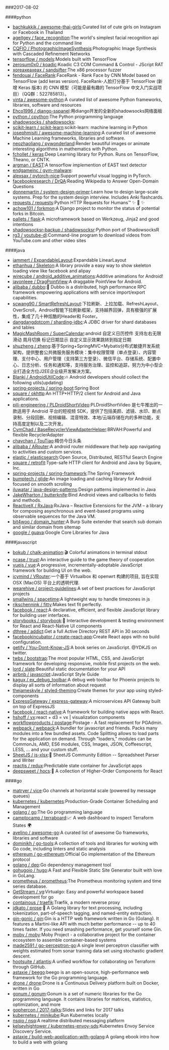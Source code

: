 ###2017-08-02

####python
* [bachkukkik / awesome-thai-girls](https://github.com/bachkukkik/awesome-thai-girls):Curated list of cute girls on Instagram or Facebook in Thailand
* [ageitgey / face_recognition](https://github.com/ageitgey/face_recognition):The world's simplest facial recognition api for Python and the command line
* [CQFIO / PhotographicImageSynthesis](https://github.com/CQFIO/PhotographicImageSynthesis):Photographic Image Synthesis with Cascaded Refinement Networks
* [tensorflow / models](https://github.com/tensorflow/models):Models built with TensorFlow
* [zerosum0x0 / koadic](https://github.com/zerosum0x0/koadic):Koadic C3 COM Command & Control - JScript RAT
* [xoreaxeaxeax / sandsifter](https://github.com/xoreaxeaxeax/sandsifter):The x86 processor fuzzer
* [fendouai / FaceRank](https://github.com/fendouai/FaceRank):FaceRank - Rank Face by CNN Model based on TensorFlow (add keras version). FaceRank-人脸打分基于 TensorFlow (新增 Keras 版本) 的 CNN 模型（可能是最有趣的 TensorFlow 中文入门实战项目）（QQ群：522785813）。
* [vinta / awesome-python](https://github.com/vinta/awesome-python):A curated list of awesome Python frameworks, libraries, software and resources
* [Ehco1996 / django-sspanel](https://github.com/Ehco1996/django-sspanel):用diango开发的全新的shadowsocks网络面板
* [python / cpython](https://github.com/python/cpython):The Python programming language
* [shadowsocks / shadowsocks](https://github.com/shadowsocks/shadowsocks):
* [scikit-learn / scikit-learn](https://github.com/scikit-learn/scikit-learn):scikit-learn: machine learning in Python
* [josephmisiti / awesome-machine-learning](https://github.com/josephmisiti/awesome-machine-learning):A curated list of awesome Machine Learning frameworks, libraries and software.
* [neozhaoliang / pywonderland](https://github.com/neozhaoliang/pywonderland):Render beautiful images or animate interesting algorithms in mathematics with Python.
* [fchollet / keras](https://github.com/fchollet/keras):Deep Learning library for Python. Runs on TensorFlow, Theano, or CNTK.
* [argman / EAST](https://github.com/argman/EAST):A tensorflow implemention of EAST text detector
* [endgameinc / gym-malware](https://github.com/endgameinc/gym-malware):
* [alexsax / pytorch-nice](https://github.com/alexsax/pytorch-nice):Support powerful visual logging in PyTorch.
* [facebookresearch / DrQA](https://github.com/facebookresearch/DrQA):Reading Wikipedia to Answer Open-Domain Questions
* [donnemartin / system-design-primer](https://github.com/donnemartin/system-design-primer):Learn how to design large-scale systems. Prep for the system design interview. Includes Anki flashcards.
* [requests / requests](https://github.com/requests/requests):Python HTTP Requests for Humans™ ✨ 🍰 ✨
* [achow101 / forkmon](https://github.com/achow101/forkmon):A Django project to monitor the status of potential forks in Bitcoin.
* [pallets / flask](https://github.com/pallets/flask):A microframework based on Werkzeug, Jinja2 and good intentions
* [shadowsocksr-backup / shadowsocksr](https://github.com/shadowsocksr-backup/shadowsocksr):Python port of ShadowsocksR
* [rg3 / youtube-dl](https://github.com/rg3/youtube-dl):Command-line program to download videos from YouTube.com and other video sites

####java
* [iammert / ExpandableLayout](https://github.com/iammert/ExpandableLayout):Expandable LinearLayout
* [ethanhua / Skeleton](https://github.com/ethanhua/Skeleton):A library provide a easy way to show skeleton loading view like facebook and alipay
* [wirecube / android_additive_animations](https://github.com/wirecube/android_additive_animations):Additive animations for Android!
* [javonleee / DragPointView](https://github.com/javonleee/DragPointView):A draggable PointView for Android.
* [alibaba / dubbo](https://github.com/alibaba/dubbo):📢 Dubbo is a distributed, high performance RPC framework empowering applications with service import/export capabilities.
* [scwang90 / SmartRefreshLayout](https://github.com/scwang90/SmartRefreshLayout):下拉刷新、上拉加载、RefreshLayout、OverScroll，Android智能下拉刷新框架，支持越界回弹，具有极强的扩展性，集成了几十种炫酷的Header和 Footer。
* [dangdangdotcom / sharding-jdbc](https://github.com/dangdangdotcom/sharding-jdbc):A JDBC driver for shard databases and tables
* [MagicMashRoom / SuperCalendar](https://github.com/MagicMashRoom/SuperCalendar):android 自定义日历控件 支持左右无限滑动 周月切换 标记日期显示 自定义显示效果跳转到指定日期
* [shuzheng / zheng](https://github.com/shuzheng/zheng):基于Spring+SpringMVC+Mybatis分布式敏捷开发系统架构，提供整套公共微服务服务模块：集中权限管理（单点登录）、内容管理、支付中心、用户管理（支持第三方登录）、微信平台、存储系统、配置中心、日志分析、任务和通知等，支持服务治理、监控和追踪，努力为中小型企业打造全方位J2EE企业级开发解决方案。
* [Blankj / AndroidUtilCode](https://github.com/Blankj/AndroidUtilCode):🔥 Android developers should collect the following utils(updating)
* [spring-projects / spring-boot](https://github.com/spring-projects/spring-boot):Spring Boot
* [square / okhttp](https://github.com/square/okhttp):An HTTP+HTTP/2 client for Android and Java applications.
* [pili-engineering / PLDroidShortVideo](https://github.com/pili-engineering/PLDroidShortVideo):PLDroidShortVideo 是七牛推出的一款适用于 Android 平台的短视频 SDK，提供了包括美颜、滤镜、水印、断点录制、分段回删、视频编辑、混音特效、本地/云端存储在内的多种功能，支持高度定制以及二次开发。
* [CymChad / BaseRecyclerViewAdapterHelper](https://github.com/CymChad/BaseRecyclerViewAdapterHelper):BRVAH:Powerful and flexible RecyclerAdapter
* [chaychan / TouTiao](https://github.com/chaychan/TouTiao):精仿今日头条
* [alibaba / ARouter](https://github.com/alibaba/ARouter):A android router middleware that help app navigating to activities and custom services.
* [elastic / elasticsearch](https://github.com/elastic/elasticsearch):Open Source, Distributed, RESTful Search Engine
* [square / retrofit](https://github.com/square/retrofit):Type-safe HTTP client for Android and Java by Square, Inc.
* [spring-projects / spring-framework](https://github.com/spring-projects/spring-framework):The Spring Framework
* [bumptech / glide](https://github.com/bumptech/glide):An image loading and caching library for Android focused on smooth scrolling
* [iluwatar / java-design-patterns](https://github.com/iluwatar/java-design-patterns):Design patterns implemented in Java
* [JakeWharton / butterknife](https://github.com/JakeWharton/butterknife):Bind Android views and callbacks to fields and methods.
* [ReactiveX / RxJava](https://github.com/ReactiveX/RxJava):RxJava – Reactive Extensions for the JVM – a library for composing asynchronous and event-based programs using observable sequences for the Java VM.
* [bit4woo / domain_hunter](https://github.com/bit4woo/domain_hunter):A Burp Suite extender that search sub domain and similar domain from sitemap
* [google / guava](https://github.com/google/guava):Google Core Libraries for Java

####javascript
* [bokub / chalk-animation](https://github.com/bokub/chalk-animation):🎬 Colorful animations in terminal stdout
* [ncase / trust](https://github.com/ncase/trust):An interactive guide to the game theory of cooperation
* [vuejs / vue](https://github.com/vuejs/vue):A progressive, incrementally-adoptable JavaScript framework for building UI on the web.
* [icymind / VRouter](https://github.com/icymind/VRouter):一个基于 Virtualbox 和 openwrt 构建的项目, 旨在实现 OSX (MacOS) 平台上的透明代理.
* [wearehive / project-guidelines](https://github.com/wearehive/project-guidelines):A set of best practices for JavaScript projects
* [smallwins / spacetime](https://github.com/smallwins/spacetime):A lightweight way to handle timezones in js
* [rikschennink / fitty](https://github.com/rikschennink/fitty):Makes text fit perfectly.
* [facebook / react](https://github.com/facebook/react):A declarative, efficient, and flexible JavaScript library for building user interfaces.
* [storybooks / storybook](https://github.com/storybooks/storybook):📓 Interactive development & testing environment for React and React-Native UI components
* [dthree / addict](https://github.com/dthree/addict):Get a full Active Directory REST API in 30 seconds
* [facebookincubator / create-react-app](https://github.com/facebookincubator/create-react-app):Create React apps with no build configuration.
* [getify / You-Dont-Know-JS](https://github.com/getify/You-Dont-Know-JS):A book series on JavaScript. @YDKJS on twitter.
* [twbs / bootstrap](https://github.com/twbs/bootstrap):The most popular HTML, CSS, and JavaScript framework for developing responsive, mobile first projects on the web.
* [lord / slate](https://github.com/lord/slate):Beautiful static documentation for your API
* [airbnb / javascript](https://github.com/airbnb/javascript):JavaScript Style Guide
* [kagux / ex_debug_toolbar](https://github.com/kagux/ex_debug_toolbar):A debug web toolbar for Phoenix projects to display all sorts of information about request
* [thejameskyle / styled-theming](https://github.com/thejameskyle/styled-theming):Create themes for your app using styled-components
* [ExpressGateway / express-gateway](https://github.com/ExpressGateway/express-gateway):A microservices API Gateway built on top of ExpressJS
* [facebook / react-native](https://github.com/facebook/react-native):A framework for building native apps with React.
* [hshoff / vx](https://github.com/hshoff/vx):react + d3 = vx | visualization components
* [workflowproducts / postage](https://github.com/workflowproducts/postage):Postage - A fast replacement for PGAdmin.
* [webpack / webpack](https://github.com/webpack/webpack):A bundler for javascript and friends. Packs many modules into a few bundled assets. Code Splitting allows to load parts for the application on demand. Through "loaders," modules can be CommonJs, AMD, ES6 modules, CSS, Images, JSON, Coffeescript, LESS, ... and your custom stuff.
* [SheetJS / js-xlsx](https://github.com/SheetJS/js-xlsx):📗 SheetJS Community Edition -- Spreadsheet Parser and Writer
* [reactjs / redux](https://github.com/reactjs/redux):Predictable state container for JavaScript apps
* [deepsweet / hocs](https://github.com/deepsweet/hocs):🎁 A collection of Higher-Order Components for React

####go
* [matryer / vice](https://github.com/matryer/vice):Go channels at horizontal scale (powered by message queues)
* [kubernetes / kubernetes](https://github.com/kubernetes/kubernetes):Production-Grade Container Scheduling and Management
* [golang / go](https://github.com/golang/go):The Go programming language
* [camptocamp / terraboard](https://github.com/camptocamp/terraboard):📈 A web dashboard to inspect Terraform States 🌍
* [avelino / awesome-go](https://github.com/avelino/awesome-go):A curated list of awesome Go frameworks, libraries and software
* [dominikh / go-tools](https://github.com/dominikh/go-tools):A collection of tools and libraries for working with Go code, including linters and static analysis
* [ethereum / go-ethereum](https://github.com/ethereum/go-ethereum):Official Go implementation of the Ethereum protocol
* [golang / dep](https://github.com/golang/dep):Go dependency management tool
* [gohugoio / hugo](https://github.com/gohugoio/hugo):A Fast and Flexible Static Site Generator built with love in GoLang.
* [prometheus / prometheus](https://github.com/prometheus/prometheus):The Prometheus monitoring system and time series database.
* [GetStream / vg](https://github.com/GetStream/vg):Virtualgo: Easy and powerful workspace based development for go
* [containous / traefik](https://github.com/containous/traefik):Træfik, a modern reverse proxy
* [jdkato / prose](https://github.com/jdkato/prose):📖 A Golang library for text processing, including tokenization, part-of-speech tagging, and named-entity extraction.
* [gin-gonic / gin](https://github.com/gin-gonic/gin):Gin is a HTTP web framework written in Go (Golang). It features a Martini-like API with much better performance -- up to 40 times faster. If you need smashing performance, get yourself some Gin.
* [moby / moby](https://github.com/moby/moby):Moby Project - a collaborative project for the container ecosystem to assemble container-based systems
* [made2591 / go-perceptron-go](https://github.com/made2591/go-perceptron-go):A single level perceptron classifier with weights estimated from sonar training data set using stochastic gradient descent.
* [hootsuite / atlantis](https://github.com/hootsuite/atlantis):A unified workflow for collaborating on Terraform through GitHub.
* [astaxie / beego](https://github.com/astaxie/beego):beego is an open-source, high-performance web framework for the Go programming language.
* [drone / drone](https://github.com/drone/drone):Drone is a Continuous Delivery platform built on Docker, written in Go
* [gonum / gonum](https://github.com/gonum/gonum):Gonum is a set of numeric libraries for the Go programming language. It contains libraries for matrices, statistics, optimization, and more
* [gophercon / 2017-talks](https://github.com/gophercon/2017-talks):Slides and links for 2017 talks
* [kubernetes / minikube](https://github.com/kubernetes/minikube):Run Kubernetes locally
* [nsqio / nsq](https://github.com/nsqio/nsq):A realtime distributed messaging platform
* [kelseyhightower / kubernetes-envoy-sds](https://github.com/kelseyhightower/kubernetes-envoy-sds):Kubernetes Envoy Service Discovery Service.
* [astaxie / build-web-application-with-golang](https://github.com/astaxie/build-web-application-with-golang):A golang ebook intro how to build a web with golang
